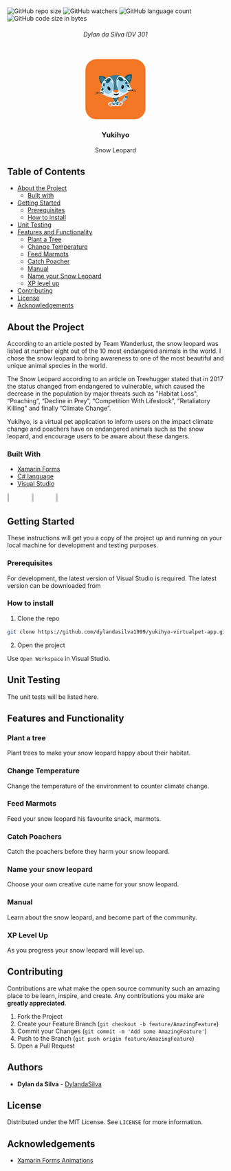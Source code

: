<!-- PROJECT LOGO -->
<br />

![GitHub repo size](https://img.shields.io/github/repo-size/dylandasilva1999/spacify-app?color=%23f37723)
![GitHub watchers](https://img.shields.io/github/watchers/dylandasilva1999/spacify-app?color=%23f37723)
![GitHub language count](https://img.shields.io/github/languages/count/dylandasilva1999/spacify-app?color=%23f37723)
![GitHub code size in bytes](https://img.shields.io/github/languages/code-size/dylandasilva1999/spacify-app?color=%23f37723)

<h6 align="center">Dylan da Silva IDV 301</h6>
<p align="center">
</br>
   
  <a href="https://github.com/dylandasilva1999/yukihyo-virtualpet-app ">
    <img src="Images/AppIcon.png" alt="Logo" width="140" height="140">
  </a>
  
  <h3 align="center">Yukihyo</h3>

  <p align="center">
    Snow Leopard
  </p>


<!-- TABLE OF CONTENTS -->
## Table of Contents

* [About the Project](#about-the-project)
  * [Built with](#built-with)
* [Getting Started](#getting-started)
  * [Prerequisites](#prerequisites)
  * [How to install](#how-to-install)
* [Unit Testing](#unit-testing)
* [Features and Functionality](#features-and-functionality)
   * [Plant a Tree](#plant-tree)
   * [Change Temperature](#change-temperature)
   * [Feed Marmots](#feed-marmots)
   * [Catch Poacher](#catch-poacher)
   * [Manual](#manual)
   * [Name your Snow Leopard](#name-your-snow-leopard)
   * [XP level up](#xp-level)
* [Contributing](#contributing)
* [License](#license)
* [Acknowledgements](#acknowledgements)



<!--PROJECT DESCRIPTION-->
## About the Project

According to an article posted by Team Wanderlust, the snow leopard was listed at number eight out of the 10 most endangered animals in the world. I chose the snow leopard to bring awareness to one of the most beautiful and unique animal species in the world.

The Snow Leopard according to an article on Treehugger stated that in 2017 the status changed from endangered to vulnerable, which caused the decrease in the population by major threats such as "Habitat Loss", “Poaching”, “Decline in Prey”, “Competition With Lifestock”, “Retaliatory Killing" and finally ”Climate Change”.

Yukihyo, is a virtual pet application to inform users on the impact climate change and poachers have on endangered animals such as the snow leopard, and encourage users to be aware about these dangers.

### Built With

* [Xamarin Forms]( https://docs.microsoft.com/en-us/xamarin/xamarin-forms/)
* [C# language](https://docs.microsoft.com/en-us/dotnet/csharp/)
* [Visual Studio](https://visualstudio.microsoft.com/)

<img src="https://seeklogo.com/images/X/xamarin-logo-348B1EB629-seeklogo.com.png" width="5%" height="5%">&nbsp;&nbsp;&nbsp;&nbsp;&nbsp;&nbsp;&nbsp;&nbsp;<img src="https://seeklogo.com/images/C/c-sharp-c-logo-02F17714BA-seeklogo.com.png" width="5%" height="5%">&nbsp;&nbsp;&nbsp;&nbsp;&nbsp;&nbsp;&nbsp;&nbsp;<img src="https://static.wikia.nocookie.net/logopedia/images/6/62/Brand_Visual_Studio_Win_2019.svg/revision/latest/scale-to-width-down/340?cb=20191019024151" width="5%" height="5%">

<!-- GETTING STARTED -->
## Getting Started

These instructions will get you a copy of the project up and running on your local machine for development and testing purposes.

### Prerequisites

For development, the latest version of Visual Studio is required. The latest version can be downloaded from 

### How to install
 
1. Clone the repo
```sh
git clone https://github.com/dylandasilva1999/yukihyo-virtualpet-app.git
```
2. Open the project

Use `Open Workspace` in Visual Studio.


## Unit Testing

The unit tests will be listed here.

<!-- FEATURES AND FUNCTIONALITY-->
## Features and Functionality

### Plant a tree

Plant trees to make your snow leopard happy about their habitat.

### Change Temperature

Change the temperature of the environment to counter climate change.

### Feed Marmots

Feed your snow leopard his favourite snack, marmots.

### Catch Poachers

Catch the poachers before they harm your snow leopard.

### Name your snow leopard

Choose your own creative cute name for your snow leopard.

### Manual

Learn about the snow leopard, and become part of the community.

### XP Level Up

As you progress your snow leopard will level up.

<!-- CONTRIBUTING -->
## Contributing

Contributions are what make the open source community such an amazing place to be learn, inspire, and create. Any contributions you make are **greatly appreciated**.

1. Fork the Project
2. Create your Feature Branch (`git checkout -b feature/AmazingFeature`)
3. Commit your Changes (`git commit -m 'Add some AmazingFeature'`)
4. Push to the Branch (`git push origin feature/AmazingFeature`)
5. Open a Pull Request

<!-- AUTHORS -->
## Authors

* **Dylan da Silva** - [DylandaSilva](https://github.com/dylandasilva1999)

<!-- LICENSE -->
## License

Distributed under the MIT License. See `LICENSE` for more information.

<!-- ACKNOWLEDGEMENTS -->
## Acknowledgements

* [Xamarin Forms Animations]( https://www.youtube.com/watch?v=ypKnAKJL9CA)

<!-- MARKDOWN LINKS & IMAGES -->
[image1]: Images/1.png
[image2]: Images/2.png
[image3]: Images/3.png


 
